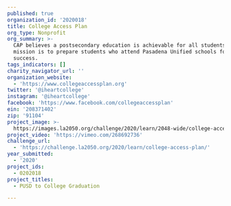 ```yaml
---
published: true
organization_id: '2020018'
title: College Access Plan
org_type: Nonprofit
org_summary: >-
  CAP believes a postsecondary education is achievable for all students, and our
  mission is to prepare students who attend Pasadena Unified schools for college
  success.
tags_indicators: []
charity_navigator_url: ''
organization_website:
  - 'https://www.collegeaccessplan.org'
twitter: '@iheartcollege'
instagram: '@iheartcollege'
facebook: 'https://www.facebook.com/collegeaccessplan'
ein: '208371402'
zip: '91104'
project_image: >-
  https://images.la2050.org/challenge/2020/learn/2048-wide/college-access-plan.jpg
project_video: 'https://vimeo.com/268692736'
challenge_url:
  - 'https://challenge.la2050.org/2020/learn/college-access-plan/'
year_submitted:
  - '2020'
project_ids:
  - 0202018
project_titles:
  - PUSD to College Graduation

---
```

